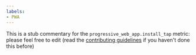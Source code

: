 ```yaml
---
labels:
- PWA
---
```

This is a stub commentary for the `progressive_web_app.install_tap` metric: please feel free to edit (read the
[contributing guidelines](https://github.com/mozilla/glean-annotations/blob/main/CONTRIBUTING.md)
if you haven't done this before)
